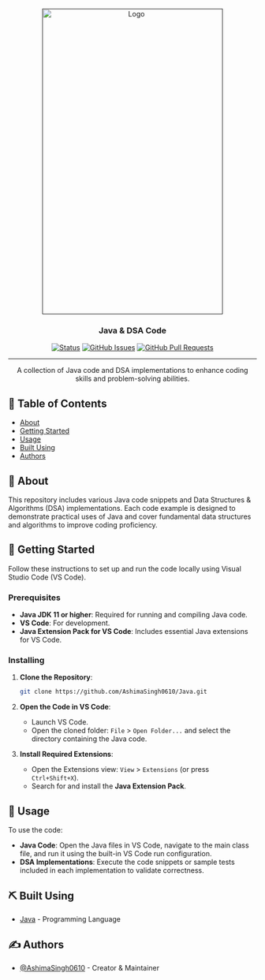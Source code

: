 
<p align="center">
  <a href="" rel="noopener">
    <img width=366px height=620px src="https://i.pinimg.com/474x/52/6b/cf/526bcf8e45c162dc18d72fcbc17864c3.jpg" alt="Logo">
  </a>
</p>

<h3 align="center">Java & DSA Code</h3>

<div align="center">

[![Status](https://img.shields.io/badge/status-active-success.svg)]()
[![GitHub Issues](https://img.shields.io/github/issues/AshimaSingh0610/Java.svg)](https://github.com/AshimaSingh0610/Java/issues)
[![GitHub Pull Requests](https://img.shields.io/github/issues-pr/AshimaSingh0610/Java.svg)](https://github.com/AshimaSingh0610/Java/pulls)


</div>

---

<p align="center">A collection of Java code and DSA implementations to enhance coding skills and problem-solving abilities.</p>

## 📝 Table of Contents

- [About](#about)
- [Getting Started](#getting_started)
- [Usage](#usage)
- [Built Using](#built_using)
- [Authors](#authors)

## 🧐 About <a name="about"></a>

This repository includes various Java code snippets and Data Structures & Algorithms (DSA) implementations. Each code example is designed to demonstrate practical uses of Java and cover fundamental data structures and algorithms to improve coding proficiency.

## 🏁 Getting Started <a name="getting_started"></a>

Follow these instructions to set up and run the code locally using Visual Studio Code (VS Code).

### Prerequisites

- **Java JDK 11 or higher**: Required for running and compiling Java code.
- **VS Code**: For development.
- **Java Extension Pack for VS Code**: Includes essential Java extensions for VS Code.

### Installing

1. **Clone the Repository**:
    ```bash
    git clone https://github.com/AshimaSingh0610/Java.git
    ```

2. **Open the Code in VS Code**:
    - Launch VS Code.
    - Open the cloned folder: `File` > `Open Folder...` and select the directory containing the Java code.

3. **Install Required Extensions**:
    - Open the Extensions view: `View` > `Extensions` (or press `Ctrl+Shift+X`).
    - Search for and install the **Java Extension Pack**.

## 🎈 Usage <a name="usage"></a>

To use the code:
- **Java Code**: Open the Java files in VS Code, navigate to the main class file, and run it using the built-in VS Code run configuration.
- **DSA Implementations**: Execute the code snippets or sample tests included in each implementation to validate correctness.

## ⛏️ Built Using <a name="built_using"></a>

- [Java](https://www.oracle.com/java/) - Programming Language

## ✍️ Authors <a name="authors"></a>

- [@AshimaSingh0610](https://github.com/AshimaSingh0610) - Creator & Maintainer
